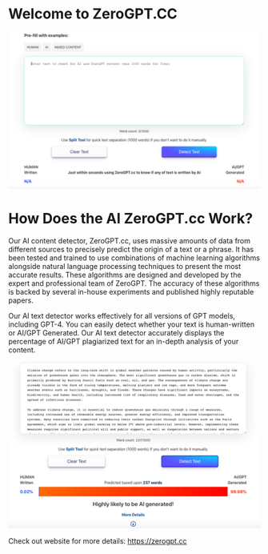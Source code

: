 # Welcome to ZeroGPT.CC
![ZeroGPT.cc](https://github.com/zeroGPTcc/gptzero/blob/main/zerogpt.png)
# How Does the AI ZeroGPT.cc Work?
Our AI content detector, ZeroGPT.cc, uses massive amounts of data from different sources to precisely predict the origin of a text or a phrase. It has been tested and trained to use combinations of machine learning algorithms alongside natural language processing techniques to present the most accurate results. These algorithms are designed and developed by the expert and professional team of ZeroGPT. The accuracy of these algorithms is backed by several in-house experiments and published highly reputable papers.

Our AI text detector works effectively for all versions of GPT models, including GPT-4. You can easily detect whether your text is human-written or AI/GPT Generated. Our AI text detector accurately displays the percentage of AI/GPT plagiarized text for an in-depth analysis of your content.

![ZeroGPT AI Content Detector](https://github.com/zeroGPTcc/gptzero/blob/main/zerogpt-result.png)

Check out website for more details: https://zerogpt.cc

